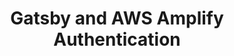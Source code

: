---
title: Gatsby and AWS Amplify Authentication
description: "Arbaoui from Full Stack Library shows us how to add authentication to Gatsby using AWS Amplify and Amazon Cognito."
banner: './banner.jpg'
authorIds:
  - arbaoui-mehdi
href: https://youtu.be/Rrv_rYhAQw0
platforms:
  - Gatsby
categories:
  - Authentication
---